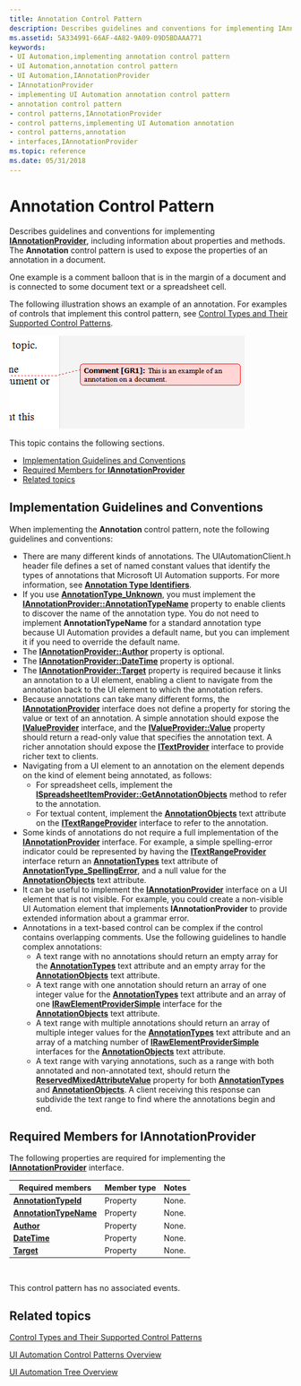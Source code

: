 ```yaml
---
title: Annotation Control Pattern
description: Describes guidelines and conventions for implementing IAnnotationProvider, including information about properties and methods. The Annotation control pattern is used to expose the properties of an annotation in a document.
ms.assetid: 5A334991-66AF-4A82-9A09-09D5BDAAA771
keywords:
- UI Automation,implementing annotation control pattern
- UI Automation,annotation control pattern
- UI Automation,IAnnotationProvider
- IAnnotationProvider
- implementing UI Automation annotation control pattern
- annotation control pattern
- control patterns,IAnnotationProvider
- control patterns,implementing UI Automation annotation
- control patterns,annotation
- interfaces,IAnnotationProvider
ms.topic: reference
ms.date: 05/31/2018
---
```


# Annotation Control Pattern

Describes guidelines and conventions for implementing [**IAnnotationProvider**](/windows/desktop/api/uiautomationcore/nn-uiautomationcore-iannotationprovider), including information about properties and methods. The **Annotation** control pattern is used to expose the properties of an annotation in a document.

One example is a comment balloon that is in the margin of a document and is connected to some document text or a spreadsheet cell.

The following illustration shows an example of an annotation. For examples of controls that implement this control pattern, see [Control Types and Their Supported Control Patterns](uiauto-controlpatternmapping.md).

![screen shot showing a comment baloon in a document](images/annotation.png)

This topic contains the following sections.

-   [Implementation Guidelines and Conventions](#implementation-guidelines-and-conventions)
-   [Required Members for **IAnnotationProvider**](#required-members-for-iannotationprovider)
-   [Related topics](#related-topics)

## Implementation Guidelines and Conventions

When implementing the **Annotation** control pattern, note the following guidelines and conventions:

-   There are many different kinds of annotations. The UIAutomationClient.h header file defines a set of named constant values that identify the types of annotations that Microsoft UI Automation supports. For more information, see [**Annotation Type Identifiers**](uiauto-annotation-type-identifiers.md).
-   If you use [**AnnotationType\_Unknown**](uiauto-annotation-type-identifiers.md), you must implement the [**IAnnotationProvider::AnnotationTypeName**](/windows/desktop/api/uiautomationcore/nf-uiautomationcore-iannotationprovider-get_annotationtypename) property to enable clients to discover the name of the annotation type. You do not need to implement **AnnotationTypeName** for a standard annotation type because UI Automation provides a default name, but you can implement it if you need to override the default name.
-   The [**IAnnotationProvider::Author**](/windows/desktop/api/uiautomationcore/nf-uiautomationcore-iannotationprovider-get_author) property is optional.
-   The [**IAnnotationProvider::DateTime**](/windows/desktop/api/uiautomationcore/nf-uiautomationcore-iannotationprovider-get_datetime) property is optional.
-   The [**IAnnotationProvider::Target**](/windows/desktop/api/uiautomationcore/nf-uiautomationcore-iannotationprovider-get_target) property is required because it links an annotation to a UI element, enabling a client to navigate from the annotation back to the UI element to which the annotation refers.
-   Because annotations can take many different forms, the [**IAnnotationProvider**](/windows/desktop/api/uiautomationcore/nn-uiautomationcore-iannotationprovider) interface does not define a property for storing the value or text of an annotation. A simple annotation should expose the [**IValueProvider**](/windows/desktop/api/UIAutomationCore/nn-uiautomationcore-ivalueprovider) interface, and the [**IValueProvider::Value**](/windows/desktop/api/UIAutomationCore/nf-uiautomationcore-ivalueprovider-get_value) property should return a read-only value that specifies the annotation text. A richer annotation should expose the [**ITextProvider**](/windows/desktop/api/UIAutomationCore/nn-uiautomationcore-itextprovider) interface to provide richer text to clients.
-   Navigating from a UI element to an annotation on the element depends on the kind of element being annotated, as follows:
    -   For spreadsheet cells, implement the [**ISpreadsheetItemProvider::GetAnnotationObjects**](/windows/desktop/api/uiautomationcore/nf-uiautomationcore-ispreadsheetitemprovider-getannotationobjects) method to refer to the annotation.
    -   For textual content, implement the [**AnnotationObjects**](uiauto-textattribute-ids.md) text attribute on the [**ITextRangeProvider**](/windows/desktop/api/UIAutomationCore/nn-uiautomationcore-itextrangeprovider) interface to refer to the annotation.
-   Some kinds of annotations do not require a full implementation of the [**IAnnotationProvider**](/windows/desktop/api/uiautomationcore/nn-uiautomationcore-iannotationprovider) interface. For example, a simple spelling-error indicator could be represented by having the [**ITextRangeProvider**](/windows/desktop/api/UIAutomationCore/nn-uiautomationcore-itextrangeprovider) interface return an [**AnnotationTypes**](uiauto-textattribute-ids.md) text attribute of [**AnnotationType\_SpellingError**](uiauto-annotation-type-identifiers.md), and a null value for the [**AnnotationObjects**](uiauto-textattribute-ids.md) text attribute.
-   It can be useful to implement the [**IAnnotationProvider**](/windows/desktop/api/uiautomationcore/nn-uiautomationcore-iannotationprovider) interface on a UI element that is not visible. For example, you could create a non-visible UI Automation element that implements **IAnnotationProvider** to provide extended information about a grammar error.
-   Annotations in a text-based control can be complex if the control contains overlapping comments. Use the following guidelines to handle complex annotations:
    -   A text range with no annotations should return an empty array for the [**AnnotationTypes**](uiauto-textattribute-ids.md) text attribute and an empty array for the [**AnnotationObjects**](uiauto-textattribute-ids.md) text attribute.
    -   A text range with one annotation should return an array of one integer value for the [**AnnotationTypes**](uiauto-textattribute-ids.md) text attribute and an array of one [**IRawElementProviderSimple**](/windows/desktop/api/UIAutomationCore/nn-uiautomationcore-irawelementprovidersimple) interface for the [**AnnotationObjects**](uiauto-textattribute-ids.md) text attribute.
    -   A text range with multiple annotations should return an array of multiple integer values for the [**AnnotationTypes**](uiauto-textattribute-ids.md) text attribute and an array of a matching number of [**IRawElementProviderSimple**](/windows/desktop/api/UIAutomationCore/nn-uiautomationcore-irawelementprovidersimple) interfaces for the [**AnnotationObjects**](uiauto-textattribute-ids.md) text attribute.
    -   A text range with varying annotations, such as a range with both annotated and non-annotated text, should return the [**ReservedMixedAttributeValue**](/windows/desktop/api/UIAutomationCoreApi/nf-uiautomationcoreapi-uiagetreservedmixedattributevalue) property for both [**AnnotationTypes**](uiauto-textattribute-ids.md) and [**AnnotationObjects**](uiauto-textattribute-ids.md). A client receiving this response can subdivide the text range to find where the annotations begin and end.

## Required Members for **IAnnotationProvider**

The following properties are required for implementing the [**IAnnotationProvider**](/windows/desktop/api/uiautomationcore/nn-uiautomationcore-iannotationprovider) interface.



| Required members                                                                | Member type | Notes |
|---------------------------------------------------------------------------------|-------------|-------|
| [**AnnotationTypeId**](/windows/desktop/api/uiautomationcore/nf-uiautomationcore-iannotationprovider-get_annotationtypeid)     | Property    | None. |
| [**AnnotationTypeName**](/windows/desktop/api/uiautomationcore/nf-uiautomationcore-iannotationprovider-get_annotationtypename) | Property    | None. |
| [**Author**](/windows/desktop/api/uiautomationcore/nf-uiautomationcore-iannotationprovider-get_author)                         | Property    | None. |
| [**DateTime**](/windows/desktop/api/uiautomationcore/nf-uiautomationcore-iannotationprovider-get_datetime)                     | Property    | None. |
| [**Target**](/windows/desktop/api/uiautomationcore/nf-uiautomationcore-iannotationprovider-get_target)                         | Property    | None. |



 

This control pattern has no associated events.

## Related topics

<dl> <dt>

[Control Types and Their Supported Control Patterns](uiauto-controlpatternmapping.md)
</dt> <dt>

[UI Automation Control Patterns Overview](uiauto-controlpatternsoverview.md)
</dt> <dt>

[UI Automation Tree Overview](uiauto-treeoverview.md)
</dt> </dl>

 

 
